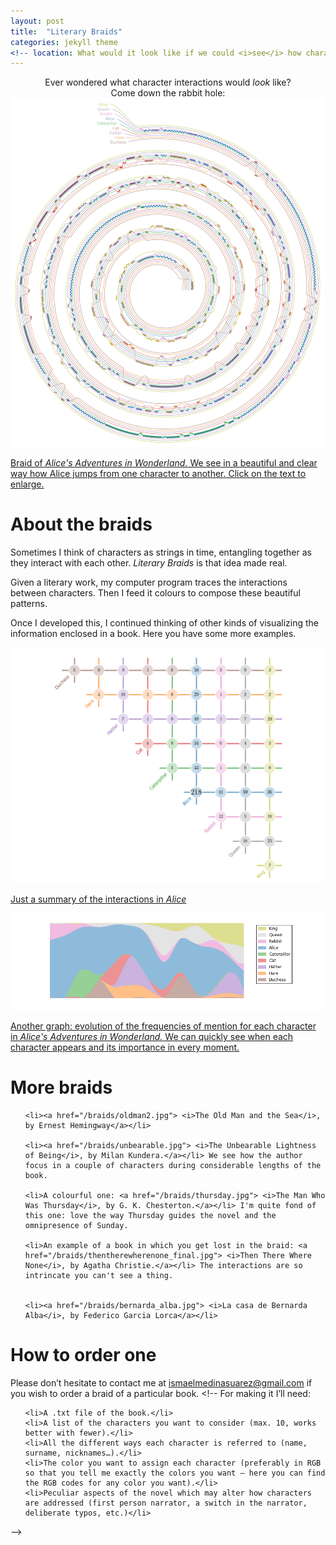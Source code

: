 ```yaml
---
layout: post
title:  "Literary Braids"
categories: jekyll theme
<!-- location: What would it look like if we could <i>see</i> how characters interact between them? -->
---
```



<center> Ever wondered what character interactions would <i>look</i> like? </center>

<center>     </center>

<center> Come down the rabbit hole: </center>

<div class="post-image">
    <img src="/alice_2000.jpg" alt="A full-size image example" alt = "" height /><a href="/alice_squared.jpg">
    <p class="post-image-caption">Braid of <i> Alice's Adventures in Wonderland.</i> We see in a beautiful and clear way how Alice jumps from one character to another. Click on the text to enlarge.</p></a>
</div>


<h1 class="post-date"> About the braids </h1>

Sometimes I think of characters as strings in time, entangling together as they interact with each other. <i>Literary Braids</i> is that idea made real.
 
Given a literary work, my computer program traces the interactions between characters. Then I feed it colours to compose these beautiful patterns.

Once I developed this, I continued thinking of other kinds of visualizing the information enclosed in a book. Here you have some more examples.

<div class="post-image">
    <img src="/braids/alice_grid.png" alt="" alt = "" height /><a href="/braids/alices_grid.png">
    <p class="post-image-caption"> Just a summary of the interactions in <i>Alice</i>    </p></a>
</div>

<div class="post-image">
    <img src="/braids/alice_splines_deg3.png" alt="" alt = "" height /><a href="/braids/alices_splines_deg3.png">
    <p class="post-image-caption">Another graph: evolution of the frequencies of mention for each character in <i> Alice's Adventures in Wonderland.</i> We can quickly see when each character appears and its importance in every moment.  </p></a>
</div>


<h1 class="post-date"> More braids </h1>

 <ol type="1">
  
   
    <li><a href="/braids/oldman2.jpg"> <i>The Old Man and the Sea</i>, by Ernest Hemingway</a></li>
        
    <li><a href="/braids/unbearable.jpg"> <i>The Unbearable Lightness of Being</i>, by Milan Kundera.</a></li> We see how the author focus in a couple of characters during considerable lengths of the book.
  
    <li>A colourful one: <a href="/braids/thursday.jpg"> <i>The Man Who Was Thursday</i>, by G. K. Chesterton.</a></li> I'm quite fond of this one: love the way Thursday guides the novel and the omnipresence of Sunday.
  
    <li>An example of a book in which you get lost in the braid: <a href="/braids/thentherewherenone_final.jpg"> <i>Then There Where None</i>, by Agatha Christie.</a></li> The interactions are so intrincate you can't see a thing.
  
    
    <li><a href="/braids/bernarda_alba.jpg"> <i>La casa de Bernarda Alba</i>, by Federico Garcia Lorca</a></li>
  
    
  
</ol>   
    
<h1 class="post-date"> How to order one </h1>
    
Please don’t hesitate to contact me at <a href="mailto:ismaelmedinasuarez@gmail.com">ismaelmedinasuarez@gmail.com</a> if you wish to order a braid of a particular book. <!-- For making it I’ll need:
 <ol type="1">
  
    <li>A .txt file of the book.</li>
    <li>A list of the characters you want to consider (max. 10, works better with fewer).</li>
    <li>All the different ways each character is referred to (name, surname, nicknames…).</li>
    <li>The color you want to assign each character (preferably in RGB so that you tell me exactly the colors you want – here you can find the RGB codes for any color you want).</li>
    <li>Peculiar aspects of the novel which may alter how characters are addressed (first person narrator, a switch in the narrator, deliberate typos, etc.)</li>

</ol> 
   



-->

   

